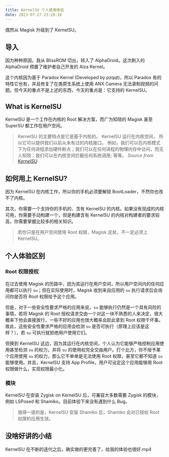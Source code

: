 ```yaml
---
title: KernelSU 个人使用体验
date: 2023-07-27 23:29:18
---
```


偶然从 Magisk 升级到了 KernelSU。

<!--more-->

## 导入

因为种种原因，我从 BlissROM 切出，转入了 AlphaDroid。这次刷入的 AlphaDroid 预置了维护者自己开发的 Alza Kernel。

这个内核因为基于 Paradox Kernel (Developed by pzqqt)，所以 Paradox 有的特性它也有，并且修复了在类原生系统上使用 ANX Camera 无法录制视频的问题。但今天的重点不是上述的东西，今天的重点是：它支持的 KernelSU。

## What is KernelSU

KernelSU 是一个工作在内核的 Root 解决方案，而广为知晓的 Magisk 甚至 SuperSU 都工作在用户空间。

> KernelSU 的主要特点是它是基于内核的。 KernelSU 运行在内核空间， 所以它可以提供我们以前从未有过的内核接口。 例如，我们可以在内核模式下为任何进程添加硬件断点；我们可以在任何进程的物理内存中访问，而无人知晓；我们可以在内核空间拦截任何系统调用; 等等。
> *Source from [KernelSU](https://kernelsu.org/zh_CN/guide/what-is-kernelsu.html)*

## 如何用上 KernelSU?

因为 KernelSU 在内核工作，所以你的手机必须要解锁 BootLoader，不然你也改不了内核。

其次，你需要一个支持你的手机的、含有 KernelSU 的内核。如果没有现成的内核可用，你需要手动构建一个，但是构建含有 KernelSU 的内核对构建者的要求较高，你需要掌握比较多的相关知识。

> 若你只是在用户空间使用 Root 权限，Magisk 足矣，不一定必须上 KernelSU。

## 个人体验区别

### Root 权限授权

在过去使用 Magisk 的历路中，因为其运行在用户空间，所以用户空间内的任何应用都可以执行 `su`；但在实际使用时，Magisk 收到来自应用的 `su` 执行请求后会询问你是否将 Root 权限给予这个应用。

但是，对于一些安全性要求严格的应用来说，`su` 能够执行仍然是一个具有风险的事情，若将 Magisk 的 Root 授权请求交由一个对这一块不熟悉的人来决定，很大概率下他会直接放行，一些不好的应用也很大概率会趁此拿到 Root 权限干坏事。故此，这些安全性要求严格的应用会检测 `su` 是否可执行（原理上应该是这样？），若 `su` 可执行就拒绝用户使用它们。

但换到 KernelSU 这边，因为其运行在内核空间，个人认为它能够严格控制应用使用甚至检测 `su` 的权力，并将 `su` 的使用权完全交由用户。打个比方，你不授予某个应用使用 `su` 的权力，那么它不单单是无法使用 Root 权限，甚至它都不知道 `su` 能够使用。并且，KernelSU 支持 App Profile，用户可设定这个应用能够用 Root 权限做什么，实现权限最小化。

### 模块

KernelSU 在安装 Zygisk on KernelSU 后，可兼容大多数需要 Zygisk 的模块，例如 LSPosed 和 Shamiko。目前体验下来没有遇到什么 Bug。

> 值得一提的是，KernelSU 安装 Shamiko 后，Shamiko 会对已授权 Root 权限的应用生效。

## 没啥好讲的小结

KernelSU 在不断的迭代之后，确实做的更完善了，给我的体验也很好.mp4